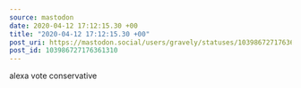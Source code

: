 ```yaml
---
source: mastodon
date: 2020-04-12 17:12:15.30 +00
title: "2020-04-12 17:12:15.30 +00"
post_uri: https://mastodon.social/users/gravely/statuses/103986727176361310
post_id: 103986727176361310
---
```

alexa vote conservative


